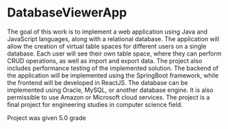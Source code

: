 # DatabaseViewerApp
The goal of this work is to implement a web application using Java and JavaScript languages, along with a relational database. The application will allow the creation of virtual table spaces for different users on a single database. Each user will see their own table space, where they can perform CRUD operations, as well as import and export data. The project also includes performance testing of the implemented solution. The backend of the application will be implemented using the SpringBoot framework, while the frontend will be developed in ReactJS. The database can be implemented using Oracle, MySQL, or another database engine. It is also permissible to use Amazon or Microsoft cloud services.
The project is a final project for engineering studies in computer science field.

Project was given 5.0 grade

